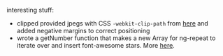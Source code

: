 interesting stuff:
- clipped provided jpegs with CSS `-webkit-clip-path` from [here](https://css-tricks.com/almanac/properties/c/clip/) and added negative margins to correct positioning
- wrote a getNumber function that makes a new Array for ng-repeat to iterate over and insert font-awesome stars. More [here](http://stackoverflow.com/questions/16824853/way-to-ng-repeat-defined-number-of-times-instead-of-repeating-over-array).
